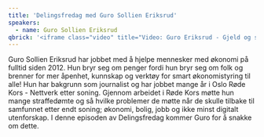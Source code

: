 ```yaml
---
title: 'Delingsfredag med Guro Sollien Eriksrud'
speakers:
  - name: Guro Sollien Eriksrud
qbrick: '<iframe class="video" title="Video: Guro Eriksrud - Gjeld og straffedømte" src="https://video.qbrick.com/play2/embed/qbrick-player?accountId=763558&amp;mediaId=0a7105ce-4c52-4b01-9dce-faea22fca2a1&amp;configId=qbrick-player&amp;pageStyling=adaptive&amp;autoplay=false&amp;repeat=false&amp;sharing=true&amp;download=false&amp;volume" allowfullscreen="true" frameborder="0" border="0" height="270" width="480"></iframe>'
---
```


Guro Sollien Eriksrud har jobbet med å hjelpe mennesker med økonomi på fulltid siden 2012. Hun bryr seg om penger fordi hun bryr seg om folk og brenner for mer åpenhet, kunnskap og verktøy for smart økonomistyring til alle! Hun har bakgrunn som journalist og har jobbet mange år i Oslo Røde Kors - Nettverk etter soning. Gjennom arbeidet i Røde Kors møtte hun mange straffedømte og så hvilke problemer de møtte når de skulle tilbake til samfunnet etter endt soning; økonomi, bolig, jobb og ikke minst digitalt utenforskap. I denne episoden av Delingsfredag kommer Guro for å snakke om dette.
